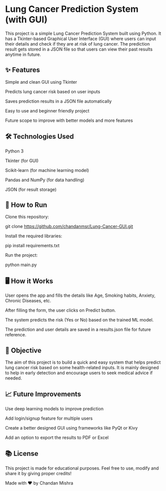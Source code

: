 # Lung Cancer Prediction System (with GUI)
This project is a simple Lung Cancer Prediction System built using Python. It has a Tkinter-based Graphical User Interface (GUI) where users can input their details and check if they are at risk of lung cancer. The prediction result gets stored in a JSON file so that users can view their past results anytime in future.

## ✨ Features
Simple and clean GUI using Tkinter

Predicts lung cancer risk based on user inputs

Saves prediction results in a JSON file automatically

Easy to use and beginner friendly project

Future scope to improve with better models and more features

## 🛠️ Technologies Used
Python 3

Tkinter (for GUI)

Scikit-learn (for machine learning model)

Pandas and NumPy (for data handling)

JSON (for result storage)

## 🚀 How to Run
Clone this repository:

git clone https://github.com/chandanmsr/Lung-Cancer-GUI.git

Install the required libraries:

pip install requirements.txt

Run the project:

python main.py


## 🖥️ How it Works
User opens the app and fills the details like Age, Smoking habits, Anxiety, Chronic Diseases, etc.

After filling the form, the user clicks on Predict button.

The system predicts the risk (Yes or No) based on the trained ML model.

The prediction and user details are saved in a results.json file for future reference.

## 🎯 Objective
The aim of this project is to build a quick and easy system that helps predict lung cancer risk based on some health-related inputs. It is mainly designed to help in early detection and encourage users to seek medical advice if needed.

## 📈 Future Improvements
Use deep learning models to improve prediction

Add login/signup feature for multiple users

Create a better designed GUI using frameworks like PyQt or Kivy

Add an option to export the results to PDF or Excel

## 📚 License
This project is made for educational purposes. Feel free to use, modify and share it by giving proper credits!

Made with ❤️ by Chandan Mishra